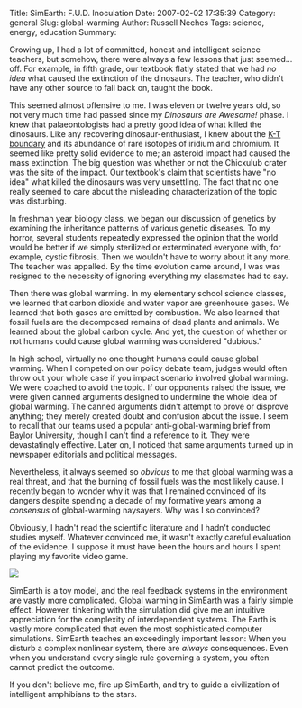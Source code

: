 Title: SimEarth: F.U.D. Inoculation
Date: 2007-02-02 17:35:39
Category: general
Slug: global-warming
Author: Russell Neches
Tags: science, energy, education 
Summary: 


Growing up, I had a lot of committed, honest and intelligent science
teachers, but somehow, there were always a few lessons that just
seemed... off. For example, in fifth grade, our textbook flatly stated
that we had *no idea* what caused the extinction of the dinosaurs. The
teacher, who didn't have any other source to fall back on, taught the
book.

This seemed almost offensive to me. I was eleven or twelve years old, so
not very much time had passed since my *Dinosaurs are Awesome!* phase. I
knew that palaeontologists had a pretty good idea of what killed the
dinosaurs. Like any recovering dinosaur-enthusiast, I knew about the
[K-T
boundary](http://en.wikipedia.org/wiki/Cretaceous-Tertiary_extinction_event)
and its abundance of rare isotopes of iridium and chromium. It seemed
like pretty solid evidence to me; an asteroid impact had caused the mass
extinction. The big question was whether or not the Chicxulub crater was
the site of the impact. Our textbook's claim that scientists have "no
idea" what killed the dinosaurs was very unsettling. The fact that no
one really seemed to care about the misleading characterization of the
topic was disturbing.

In freshman year biology class, we began our discussion of genetics by
examining the inheritance patterns of various genetic diseases. To my
horror, several students repeatedly expressed the opinion that the world
would be better if we simply sterilized or exterminated everyone with,
for example, cystic fibrosis. Then we wouldn't have to worry about it
any more. The teacher was appalled. By the time evolution came around, I
was was resigned to the necessity of ignoring everything my classmates
had to say.

Then there was global warming. In my elementary school science classes,
we learned that carbon dioxide and water vapor are greenhouse gases. We
learned that both gases are emitted by combustion. We also learned that
fossil fuels are the decomposed remains of dead plants and animals. We
learned about the global carbon cycle. And yet, the question of whether
or not humans could cause global warming was considered "dubious."

In high school, virtually no one thought humans could cause global
warming. When I competed on our policy debate team, judges would often
throw out your whole case if you impact scenario involved global
warming. We were coached to avoid the topic. If our opponents raised the
issue, we were given canned arguments designed to undermine the whole
idea of global warming. The canned arguments didn't attempt to prove or
disprove anything; they merely created doubt and confusion about the
issue. I seem to recall that our teams used a popular
anti-global-warming brief from Baylor University, though I can't find a
reference to it. They were devastatingly effective. Later on, I noticed
that same arguments turned up in newspaper editorials and political
messages.

Nevertheless, it always seemed so *obvious* to me that global warming
was a real threat, and that the burning of fossil fuels was the most
likely cause. I recently began to wonder why it was that I remained
convinced of its dangers despite spending a decade of my formative years
among a *consensus* of global-warming naysayers. Why was I so convinced?

Obviously, I hadn't read the scientific literature and I hadn't
conducted studies myself. Whatever convinced me, it wasn't exactly
careful evaluation of the evidence. I suppose it must have been the
hours and hours I spent playing my favorite video game.

![](http://vort.org/media/images/Simearth.JPG)

SimEarth is a toy model, and the real feedback systems in the
environment are vastly more complicated. Global warming in SimEarth was
a fairly simple effect. However, tinkering with the simulation did give
me an intuitive appreciation for the complexity of interdependent
systems. The Earth is vastly more complicated that even the most
sophisticated computer simulations. SimEarth teaches an exceedingly
important lesson: When you disturb a complex nonlinear system, there are
*always* consequences. Even when you understand every single rule
governing a system, you often cannot predict the outcome.

If you don't believe me, fire up SimEarth, and try to guide a
civilization of intelligent amphibians to the stars.
